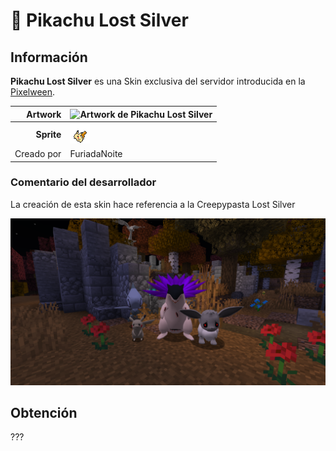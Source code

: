 # 📕 Pikachu Lost Silver

## Información

**Pikachu Lost Silver** es una Skin exclusiva del servidor introducida en la [Pixelween](./).

|                     **Artwork** | ![Artwork de Pikachu Lost Silver](../../images/pokemon/temporada-1/pikachu-artwork.png)                                                                                    |
| ------------------------------: | -------------------------------------------------------------------------------------------------------------------------------------- |
|                      **Sprite** | ![Sprite de Pikachu Lost Silver](../../images/pokemon/pixelween/ls1-sprite.png)                                                          |                                                                                                             |
|                      Creado por | FuriadaNoite                                                                                                                 |


### Comentario del desarrollador
La creación de esta skin hace referencia a la Creepypasta Lost Silver

![Vistazo en el juego a Pikachu Lost Silver](../../images/pokemon/pixelween/lostsilver-preview.png)

## Obtención

???
